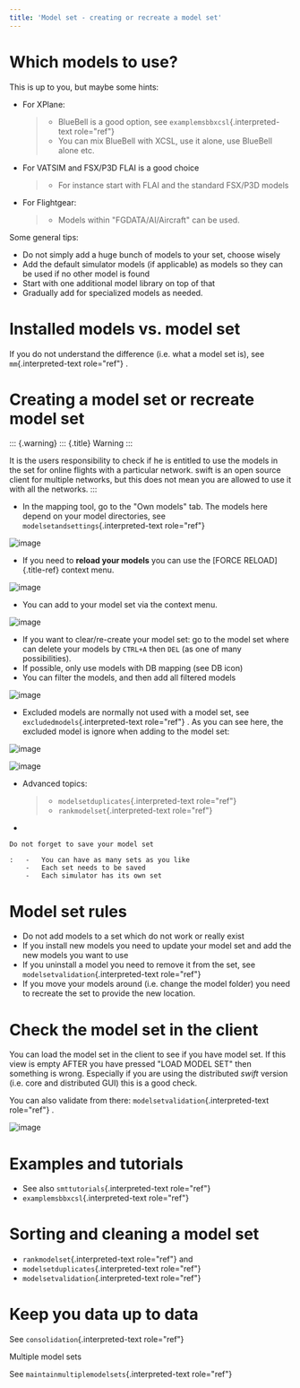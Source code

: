 ```yaml
---
title: 'Model set - creating or recreate a model set'
---
```


Which models to use?
====================

This is up to you, but maybe some hints:

-   For XPlane:

    > -   BlueBell is a good option, see
    >     `examplemsbbxcsl`{.interpreted-text role="ref"}
    > -   You can mix BlueBell with XCSL, use it alone, use BlueBell
    >     alone etc.

-   For VATSIM and FSX/P3D FLAI is a good choice

    > -   For instance start with FLAI and the standard FSX/P3D models

-   For Flightgear:

    > -   Models within \"FGDATA/AI/Aircraft\" can be used.

Some general tips:

-   Do not simply add a huge bunch of models to your set, choose wisely
-   Add the default simulator models (if applicable) as models so they
    can be used if no other model is found
-   Start with one additional model library on top of that
-   Gradually add for specialized models as needed.

Installed models vs. model set
==============================

If you do not understand the difference (i.e. what a model set is), see
`mm`{.interpreted-text role="ref"} .

Creating a model set or recreate model set
==========================================

::: {.warning}
::: {.title}
Warning
:::

It is the users responsibility to check if he is entitled to use the
models in the set for online flights with a particular network. swift is
an open source client for multiple networks, but this does not mean you
are allowed to use it with all the networks.
:::

-   In the mapping tool, go to the \"Own models\" tab. The models here
    depend on your model directories, see
    `modelsetandsettings`{.interpreted-text role="ref"}

![image](http://img.swift-project.org/swift_mapping_tool_-_own_models.png)

-   If you need to **reload your models** you can use the [FORCE
    RELOAD]{.title-ref} context menu.

![image](http://img.swift-project.org/forcereload.png)

-   You can add to your model set via the context menu.

![image](http://img.swift-project.org/swift_mapping_tool_-_add_to_model_set.png)

-   If you want to clear/re-create your model set: go to the model set
    where can delete your models by `CTRL+A` then `DEL` (as one of many
    possibilities).
-   If possible, only use models with DB mapping (see DB icon)
-   You can filter the models, and then add all filtered models

![image](http://img.swift-project.org/swift_mapping_tool_-_filter_models.png)

-   Excluded models are normally not used with a model set, see
    `excludedmodels`{.interpreted-text role="ref"} . As you can see
    here, the excluded model is ignore when adding to the model set:

![image](http://img.swift-project.org/Add_excluded_models.png)

![image](http://img.swift-project.org/Add_excluded_models_result.png)

-   Advanced topics:

    > -   `modelsetduplicates`{.interpreted-text role="ref"}
    > -   `rankmodelset`{.interpreted-text role="ref"}

-   

    Do not forget to save your model set

    :   -   You can have as many sets as you like
        -   Each set needs to be saved
        -   Each simulator has its own set

Model set rules
===============

-   Do not add models to a set which do not work or really exist
-   If you install new models you need to update your model set and add
    the new models you want to use
-   If you uninstall a model you need to remove it from the set, see
    `modelsetvalidation`{.interpreted-text role="ref"}
-   If you move your models around (i.e. change the model folder) you
    need to recreate the set to provide the new location.

Check the model set in the client
=================================

You can load the model set in the client to see if you have model set.
If this view is empty AFTER you have pressed \"LOAD MODEL SET\" then
something is wrong. Especially if you are using the distributed *swift*
version (i.e. core and distributed GUI) this is a good check.

You can also validate from there: `modelsetvalidation`{.interpreted-text
role="ref"} .

![image](http://img.swift-project.org/modelsswiftgui.png)

Examples and tutorials
======================

-   See also `smttutorials`{.interpreted-text role="ref"}
-   `examplemsbbxcsl`{.interpreted-text role="ref"}

Sorting and cleaning a model set
================================

-   `rankmodelset`{.interpreted-text role="ref"} and
-   `modelsetduplicates`{.interpreted-text role="ref"}
-   `modelsetvalidation`{.interpreted-text role="ref"}

Keep you data up to data
========================

See `consolidation`{.interpreted-text role="ref"}

Multiple model sets

See `maintainmultiplemodelsets`{.interpreted-text role="ref"}
